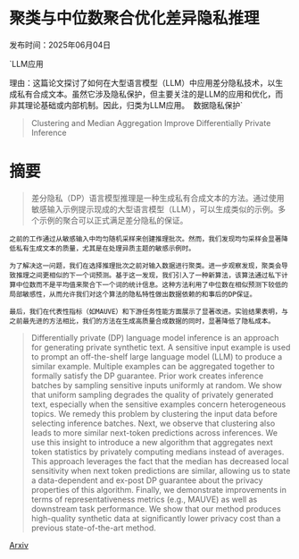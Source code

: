 # 聚类与中位数聚合优化差异隐私推理

发布时间：2025年06月04日

`LLM应用

理由：这篇论文探讨了如何在大型语言模型（LLM）中应用差分隐私技术，以生成私有合成文本。虽然它涉及隐私保护，但主要关注的是LLM的应用和优化，而非其理论基础或内部机制。因此，归类为LLM应用。` `数据隐私保护`

> Clustering and Median Aggregation Improve Differentially Private Inference

# 摘要

> 差分隐私（DP）语言模型推理是一种生成私有合成文本的方法。通过使用敏感输入示例提示现成的大型语言模型（LLM），可以生成类似的示例。多个示例的聚合可以正式满足差分隐私的保证。

    之前的工作通过从敏感输入中均匀随机采样来创建推理批次。然而，我们发现均匀采样会显著降低私有生成文本的质量，尤其是在处理异质主题的敏感示例时。

    为了解决这一问题，我们在选择推理批次之前对输入数据进行聚类。进一步观察发现，聚类会导致推理之间更相似的下一个词预测。基于这一发现，我们引入了一种新算法，该算法通过私下计算中位数而不是平均值来聚合下一个词的统计信息。这种方法利用了中位数在相似预测下较低的局部敏感性，从而允许我们对这个算法的隐私特性做出数据依赖的和事后的DP保证。

    最后，我们在代表性指标（如MAUVE）和下游任务性能方面展示了显著改进。实验结果表明，与之前最先进的方法相比，我们的方法在生成高质量合成数据的同时，显著降低了隐私成本。
    

> Differentially private (DP) language model inference is an approach for generating private synthetic text. A sensitive input example is used to prompt an off-the-shelf large language model (LLM) to produce a similar example. Multiple examples can be aggregated together to formally satisfy the DP guarantee.
  Prior work creates inference batches by sampling sensitive inputs uniformly at random. We show that uniform sampling degrades the quality of privately generated text, especially when the sensitive examples concern heterogeneous topics.
  We remedy this problem by clustering the input data before selecting inference batches. Next, we observe that clustering also leads to more similar next-token predictions across inferences. We use this insight to introduce a new algorithm that aggregates next token statistics by privately computing medians instead of averages. This approach leverages the fact that the median has decreased local sensitivity when next token predictions are similar, allowing us to state a data-dependent and ex-post DP guarantee about the privacy properties of this algorithm. Finally, we demonstrate improvements in terms of representativeness metrics (e.g., MAUVE) as well as downstream task performance. We show that our method produces high-quality synthetic data at significantly lower privacy cost than a previous state-of-the-art method.

[Arxiv](https://arxiv.org/abs/2506.04566)